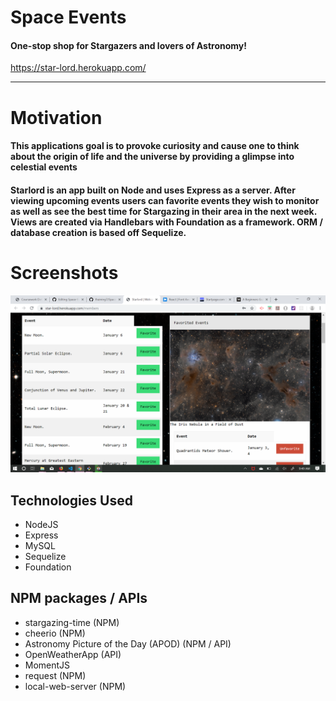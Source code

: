 # Space Events

#### One-stop shop for Stargazers and lovers of Astronomy!

https://star-lord.herokuapp.com/

---

# Motivation

#### This applications goal is to provoke curiosity and cause one to think about the origin of life and the universe by providing a glimpse into celestial events

#### Starlord is an app built on Node and uses Express as a server. After viewing upcoming events users can favorite events they wish to monitor as well as see the best time for Stargazing in their area in the next week. Views are created via Handlebars with Foundation as a framework. ORM / database creation is based off Sequelize.

# Screenshots

![Main Page](/public/assets/images/Screenshot.png)

## Technologies Used
* NodeJS
* Express
* MySQL
* Sequelize
* Foundation

## NPM packages / APIs
* stargazing-time (NPM)
* cheerio (NPM)
* Astronomy Picture of the Day (APOD) (NPM / API)
* OpenWeatherApp (API)
* MomentJS
* request (NPM)
* local-web-server (NPM)

